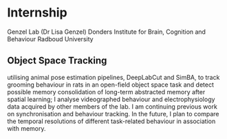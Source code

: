 # Internship
Genzel Lab (Dr Lisa Genzel)
Donders Institute for Brain, Cognition and Behaviour
Radboud University

## Object Space Tracking
utilising animal pose estimation pipelines, DeepLabCut and SimBA, to track grooming behaviour in rats in an open-field object space task and detect possible memory consolidation of long-term abstracted memory after spatial learning; I analyse videographed behaviour and electrophysiology data acquired by other members of the lab. I am continuing previous work on synchronisation and behaviour tracking. In the future, I plan to compare the temporal resolutions of different task-related behaviour in association with memory.
